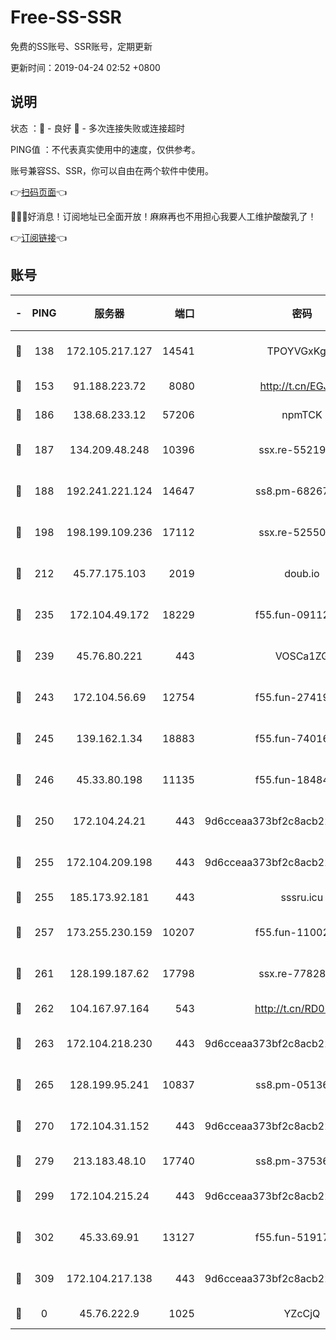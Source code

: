 # Free-SS-SSR

免费的SS账号、SSR账号，定期更新

更新时间：2019-04-24 02:52 +0800

## 说明

状态     ：🙂 - 良好 🙁 - 多次连接失败或连接超时

PING值   ：不代表真实使用中的速度，仅供参考。

账号兼容SS、SSR，你可以自由在两个软件中使用。

👉[扫码页面](https://liesauer.github.io/Free-SS-SSR/)👈

🎉🎉🎉好消息！订阅地址已全面开放！麻麻再也不用担心我要人工维护酸酸乳了！

👉[订阅链接](https://www.liesauer.net/yogurt/subscribe?ACCESS_TOKEN=DAYxR3mMaZAsaqUb)👈

## 账号

|-|PING|服务器|端口|密码|加密方式|区域|
|:----:|:----:|:-----:|-----:|:----:|:----:|:----:|
|🙂|138|172.105.217.127|14541|TPOYVGxKglpi|aes-256-cfb|JP|
|🙂|153|91.188.223.72|8080|http://t.cn/EGJIyrl|rc4-md5|RU|
|🙂|186|138.68.233.12|57206|npmTCK|rc4-md5|US|
|🙂|187|134.209.48.248|10396|ssx.re-55219751|aes-256-cfb|US|
|🙂|188|192.241.221.124|14647|ss8.pm-68267286|aes-256-cfb|US|
|🙂|198|198.199.109.236|17112|ssx.re-52550724|aes-256-cfb|US|
|🙂|212|45.77.175.103|2019|doub.io|aes-128-ctr|SG|
|🙂|235|172.104.49.172|18229|f55.fun-09112326|aes-256-cfb|SG|
|🙂|239|45.76.80.221|443|VOSCa1ZG|aes-256-cfb|DE|
|🙂|243|172.104.56.69|12754|f55.fun-27419947|aes-256-cfb|SG|
|🙂|245|139.162.1.34|18883|f55.fun-74016666|aes-256-cfb|SG|
|🙂|246|45.33.80.198|11135|f55.fun-18484831|aes-256-cfb|US|
|🙂|250|172.104.24.21|443|9d6cceaa373bf2c8acb22e60b6a58be6|aes-256-cfb|US|
|🙂|255|172.104.209.198|443|9d6cceaa373bf2c8acb22e60b6a58be6|aes-256-cfb|US|
|🙂|255|185.173.92.181|443|sssru.icu|rc4-md5|RU|
|🙂|257|173.255.230.159|10207|f55.fun-11002596|aes-256-cfb|US|
|🙂|261|128.199.187.62|17798|ssx.re-77828825|aes-256-cfb|SG|
|🙂|262|104.167.97.164|543|http://t.cn/RD0D7sx|rc4-md5|CA|
|🙂|263|172.104.218.230|443|9d6cceaa373bf2c8acb22e60b6a58be6|aes-256-cfb|US|
|🙂|265|128.199.95.241|10837|ss8.pm-05136377|aes-256-cfb|SG|
|🙂|270|172.104.31.152|443|9d6cceaa373bf2c8acb22e60b6a58be6|aes-256-cfb|US|
|🙂|279|213.183.48.10|17740|ss8.pm-37536605|rc4-md5|RU|
|🙂|299|172.104.215.24|443|9d6cceaa373bf2c8acb22e60b6a58be6|aes-256-cfb|US|
|🙂|302|45.33.69.91|13127|f55.fun-51917148|aes-256-cfb|US|
|🙂|309|172.104.217.138|443|9d6cceaa373bf2c8acb22e60b6a58be6|aes-256-cfb|US|
|🙁|0|45.76.222.9|1025|YZcCjQ|rc4-md5|JP|
